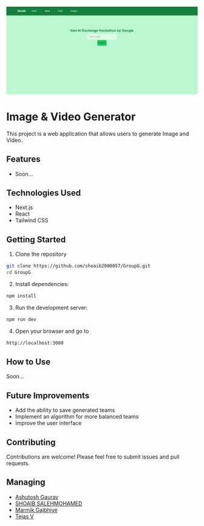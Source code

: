 [<div><Img alt="big-image" src='public/hackathon.jpg'></div>](https://teamg-opal.vercel.app/)

# Image & Video Generator

This project is a web application that allows users to generate Image and Video.

## Features

- Soon...

## Technologies Used

- Next.js
- React
- Tailwind CSS

## Getting Started

1.  Clone the repository

```bash
git clone https://github.com/shoaib2000857/GroupG.git
cd GroupG
```

2.  Install dependencies:

```bash
npm install
```

3.  Run the development server:

```bash
npm run dev
```

4.  Open your browser and go to

```bash
http://localhost:3000
```

## How to Use

Soon...

## Future Improvements

- Add the ability to save generated teams
- Implement an algorithm for more balanced teams
- Improve the user interface

## Contributing

Contributions are welcome! Please feel free to submit issues and pull requests.

## Managing

- [Ashutosh Gaurav](https://www.linkedin.com/in/ashutosh-li)
- [SHOAIB SALEHMOHAMED](https://github.com/shoaib2000857)
- [Marmik Gajbhiye](https://github.com/Marmikgaj)
- [Tejas V](https://github.com/TejasVijaya74)
